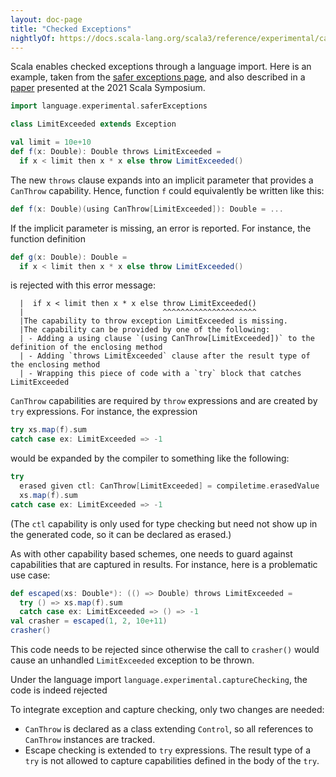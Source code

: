 ```yaml
---
layout: doc-page
title: "Checked Exceptions"
nightlyOf: https://docs.scala-lang.org/scala3/reference/experimental/capture-checking/checked-exceptions.html
---
```


Scala enables checked exceptions through a language import. Here is an example,
taken from the [safer exceptions page](../canthrow.md), and also described in a
[paper](https://infoscience.epfl.ch/record/290885) presented at the
 2021 Scala Symposium.
```scala
import language.experimental.saferExceptions

class LimitExceeded extends Exception

val limit = 10e+10
def f(x: Double): Double throws LimitExceeded =
  if x < limit then x * x else throw LimitExceeded()
```
The new `throws` clause expands into an implicit parameter that provides
a `CanThrow` capability. Hence, function `f` could equivalently be written
like this:
```scala
def f(x: Double)(using CanThrow[LimitExceeded]): Double = ...
```
If the implicit parameter is missing, an error is reported. For instance, the  function definition
```scala
def g(x: Double): Double =
  if x < limit then x * x else throw LimitExceeded()
```
is rejected with this error message:
```
  |  if x < limit then x * x else throw LimitExceeded()
  |                               ^^^^^^^^^^^^^^^^^^^^^
  |The capability to throw exception LimitExceeded is missing.
  |The capability can be provided by one of the following:
  | - Adding a using clause `(using CanThrow[LimitExceeded])` to the definition of the enclosing method
  | - Adding `throws LimitExceeded` clause after the result type of the enclosing method
  | - Wrapping this piece of code with a `try` block that catches LimitExceeded
```
`CanThrow` capabilities are required by `throw` expressions and are created
by `try` expressions. For instance, the expression
```scala
try xs.map(f).sum
catch case ex: LimitExceeded => -1
```
would be expanded by the compiler to something like the following:
```scala
try
  erased given ctl: CanThrow[LimitExceeded] = compiletime.erasedValue
  xs.map(f).sum
catch case ex: LimitExceeded => -1
```
(The `ctl` capability is only used for type checking but need not show up in the generated code, so it can be declared as
erased.)

As with other capability based schemes, one needs to guard against capabilities
that are captured in results. For instance, here is a problematic use case:
```scala
def escaped(xs: Double*): (() => Double) throws LimitExceeded =
  try () => xs.map(f).sum
  catch case ex: LimitExceeded => () => -1
val crasher = escaped(1, 2, 10e+11)
crasher()
```
This code needs to be rejected since otherwise the call to `crasher()` would cause
an unhandled `LimitExceeded` exception to be thrown.

Under the language import `language.experimental.captureChecking`, the code is indeed rejected

<!--
```
14 |  try () => xs.map(f).sum
   |  ^
   |The expression's type () => Double is not allowed to capture the root capability `cap`.
   |This usually means that a capability persists longer than its allowed lifetime.
15 |  catch case ex: LimitExceeded => () => -1
```

-->

To integrate exception and capture checking, only two changes are needed:

 - `CanThrow` is declared as a class extending `Control`, so all references to `CanThrow` instances are tracked.
 - Escape checking is extended to `try` expressions. The result type of a `try` is not allowed to
   capture capabilities defined in the body of the `try`.
